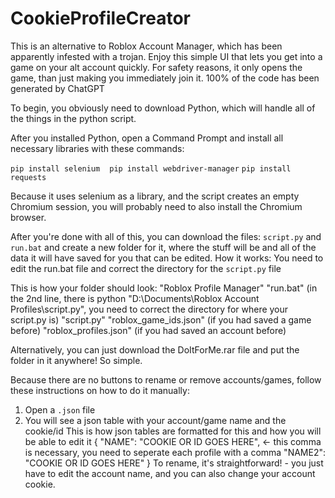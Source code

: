 # CookieProfileCreator
This is an alternative to Roblox Account Manager, which has been apparently infested with a trojan. Enjoy this simple UI that lets you get into a game on your alt account quickly. For safety reasons, it only opens the game, than just making you immediately join it. 100% of the code has been generated by ChatGPT

To begin, you obviously need to download Python, which will handle all of the things in the python script.

After you installed Python, open a Command Prompt and install all necessary libraries with these commands:

`pip install selenium`
` `
`pip install webdriver-manager`
`pip install requests`

Because it uses selenium as a library, and the script creates an empty Chromium session, you will probably need to also install the Chromium browser.

After you're done with all of this, you can download the files: `script.py` and `run.bat` and create a new folder for it, where the stuff will be and all of the data it will have saved for you that can be edited.
How it works: You need to edit the run.bat file and correct the directory for the `script.py` file

This is how your folder should look:
"Roblox Profile Manager"
  "run.bat" (in the 2nd line, there is python "D:\Documents\Roblox Account Profiles\script.py", you need to correct the directory for where your script.py is)
  "script.py"
  "roblox_game_ids.json" (if you had saved a game before)
  "roblox_profiles.json" (if you had saved an account before)

Alternatively, you can just download the DoItForMe.rar file and put the folder in it anywhere! So simple.

Because there are no buttons to rename or remove accounts/games, follow these instructions on how to do it manually:

1. Open a `.json` file
2. You will see a json table with your account/game name and the cookie/id
This is how json tables are formatted for this and how you will be able to edit it
{
  "NAME": "COOKIE OR ID GOES HERE", <- this comma is necessary, you need to seperate each profile with a comma
  "NAME2": "COOKIE OR ID GOES HERE"
}
To rename, it's straightforward! - you just have to edit the account name, and you can also change your account cookie.
